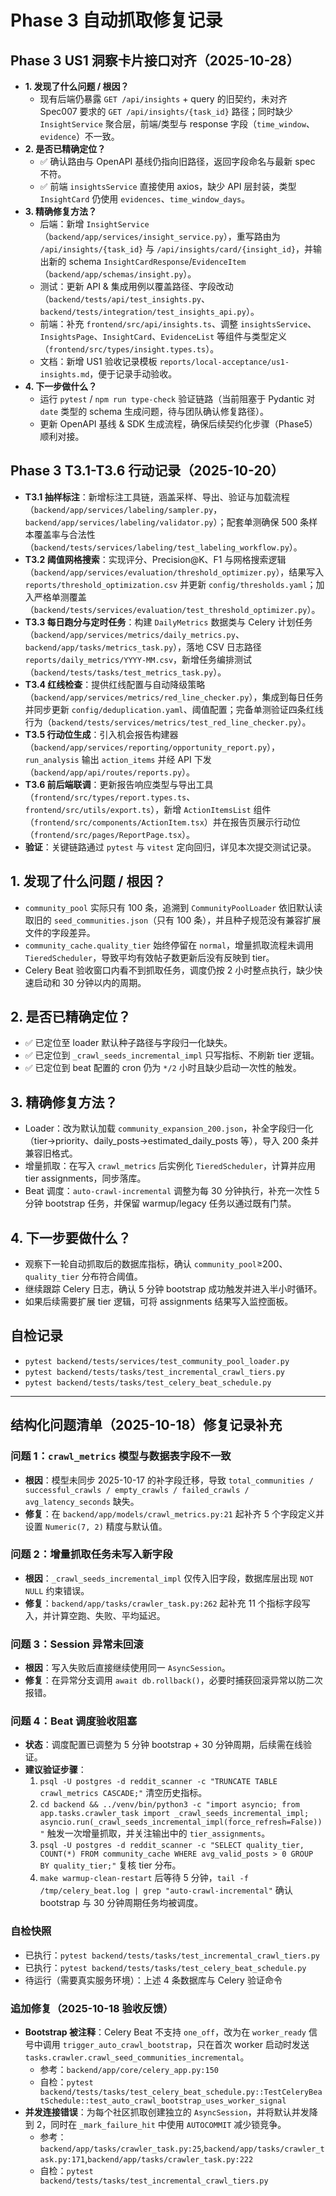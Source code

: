 # Phase 3 自动抓取修复记录

## Phase 3 US1 洞察卡片接口对齐（2025-10-28）
- **1. 发现了什么问题 / 根因？**
  - 现有后端仍暴露 `GET /api/insights` + query 的旧契约，未对齐 Spec007 要求的 `GET /api/insights/{task_id}` 路径；同时缺少 `InsightService` 聚合层，前端/类型与 response 字段（`time_window`、`evidence`）不一致。
- **2. 是否已精确定位？**
  - ✅ 确认路由与 OpenAPI 基线仍指向旧路径，返回字段命名与最新 spec 不符。
  - ✅ 前端 `insightsService` 直接使用 axios，缺少 API 层封装，类型 `InsightCard` 仍使用 `evidences`、`time_window_days`。
- **3. 精确修复方法？**
  - 后端：新增 `InsightService`（`backend/app/services/insight_service.py`），重写路由为 `/api/insights/{task_id}` 与 `/api/insights/card/{insight_id}`，并输出新的 schema `InsightCardResponse`/`EvidenceItem`（`backend/app/schemas/insight.py`）。
  - 测试：更新 API & 集成用例以覆盖路径、字段改动（`backend/tests/api/test_insights.py`、`backend/tests/integration/test_insights_api.py`）。
  - 前端：补充 `frontend/src/api/insights.ts`、调整 `insightsService`、`InsightsPage`、`InsightCard`、`EvidenceList` 等组件与类型定义（`frontend/src/types/insight.types.ts`）。
  - 文档：新增 US1 验收记录模板 `reports/local-acceptance/us1-insights.md`，便于记录手动验收。
- **4. 下一步做什么？**
  - 运行 `pytest` / `npm run type-check` 验证链路（当前阻塞于 Pydantic 对 `date` 类型的 schema 生成问题，待与团队确认修复路径）。
  - 更新 OpenAPI 基线 & SDK 生成流程，确保后续契约化步骤（Phase5）顺利对接。

## Phase 3 T3.1-T3.6 行动记录（2025-10-20）
- **T3.1 抽样标注**：新增标注工具链，涵盖采样、导出、验证与加载流程（`backend/app/services/labeling/sampler.py`，`backend/app/services/labeling/validator.py`）；配套单测确保 500 条样本覆盖率与合法性（`backend/tests/services/labeling/test_labeling_workflow.py`）。
- **T3.2 阈值网格搜索**：实现评分、Precision@K、F1 与网格搜索逻辑（`backend/app/services/evaluation/threshold_optimizer.py`），结果写入 `reports/threshold_optimization.csv` 并更新 `config/thresholds.yaml`；加入严格单测覆盖（`backend/tests/services/evaluation/test_threshold_optimizer.py`）。
- **T3.3 每日跑分与定时任务**：构建 `DailyMetrics` 数据类与 Celery 计划任务（`backend/app/services/metrics/daily_metrics.py`、`backend/app/tasks/metrics_task.py`），落地 CSV 日志路径 `reports/daily_metrics/YYYY-MM.csv`，新增任务编排测试（`backend/tests/tasks/test_metrics_task.py`）。
- **T3.4 红线检查**：提供红线配置与自动降级策略（`backend/app/services/metrics/red_line_checker.py`），集成到每日任务并同步更新 `config/deduplication.yaml`、阈值配置；完备单测验证四条红线行为（`backend/tests/services/metrics/test_red_line_checker.py`）。
- **T3.5 行动位生成**：引入机会报告构建器（`backend/app/services/reporting/opportunity_report.py`），`run_analysis` 输出 `action_items` 并经 API 下发（`backend/app/api/routes/reports.py`）。
- **T3.6 前后端联调**：更新报告响应类型与导出工具（`frontend/src/types/report.types.ts`、`frontend/src/utils/export.ts`），新增 `ActionItemsList` 组件（`frontend/src/components/ActionItem.tsx`）并在报告页展示行动位（`frontend/src/pages/ReportPage.tsx`）。
- **验证**：关键链路通过 `pytest` 与 `vitest` 定向回归，详见本次提交测试记录。

## 1. 发现了什么问题 / 根因？
- `community_pool` 实际只有 100 条，追溯到 `CommunityPoolLoader` 依旧默认读取旧的 `seed_communities.json`（只有 100 条），并且种子规范没有兼容扩展文件的字段差异。
- `community_cache.quality_tier` 始终停留在 `normal`，增量抓取流程未调用 `TieredScheduler`，导致平均有效帖子数更新后没有反映到 tier。
- Celery Beat 验收窗口内看不到抓取任务，调度仍按 2 小时整点执行，缺少快速启动和 30 分钟以内的周期。

## 2. 是否已精确定位？
- ✅ 已定位至 loader 默认种子路径与字段归一化缺失。
- ✅ 已定位到 `_crawl_seeds_incremental_impl` 只写指标、不刷新 tier 逻辑。
- ✅ 已定位到 beat 配置的 cron 仍为 `*/2` 小时且缺少启动一次性的触发。

## 3. 精确修复方法？
- Loader：改为默认加载 `community_expansion_200.json`，补全字段归一化（tier→priority、daily_posts→estimated_daily_posts 等），导入 200 条并兼容旧格式。
- 增量抓取：在写入 `crawl_metrics` 后实例化 `TieredScheduler`，计算并应用 tier assignments，同步落库。
- Beat 调度：`auto-crawl-incremental` 调整为每 30 分钟执行，补充一次性 5 分钟 bootstrap 任务，并保留 warmup/legacy 任务以通过既有门禁。

## 4. 下一步要做什么？
- 观察下一轮自动抓取后的数据库指标，确认 `community_pool`≥200、`quality_tier` 分布符合阈值。
- 继续跟踪 Celery 日志，确认 5 分钟 bootstrap 成功触发并进入半小时循环。
- 如果后续需要扩展 tier 逻辑，可将 assignments 结果写入监控面板。

## 自检记录
- `pytest backend/tests/services/test_community_pool_loader.py`
- `pytest backend/tests/tasks/test_incremental_crawl_tiers.py`
- `pytest backend/tests/tasks/test_celery_beat_schedule.py`

---

## 结构化问题清单（2025-10-18）修复记录补充

### 问题 1：`crawl_metrics` 模型与数据表字段不一致
- **根因**：模型未同步 2025-10-17 的补字段迁移，导致 `total_communities / successful_crawls / empty_crawls / failed_crawls / avg_latency_seconds` 缺失。
- **修复**：在 `backend/app/models/crawl_metrics.py:21` 起补齐 5 个字段定义并设置 `Numeric(7, 2)` 精度与默认值。

### 问题 2：增量抓取任务未写入新字段
- **根因**：`_crawl_seeds_incremental_impl` 仅传入旧字段，数据库层出现 `NOT NULL` 约束错误。
- **修复**：`backend/app/tasks/crawler_task.py:262` 起补充 11 个指标字段写入，并计算空跑、失败、平均延迟。

### 问题 3：Session 异常未回滚
- **根因**：写入失败后直接继续使用同一 `AsyncSession`。
- **修复**：在异常分支调用 `await db.rollback()`，必要时捕获回滚异常以防二次报错。

### 问题 4：Beat 调度验收阻塞
- **状态**：调度配置已调整为 5 分钟 bootstrap + 30 分钟周期，后续需在线验证。
- **建议验证步骤**：
  1. `psql -U postgres -d reddit_scanner -c "TRUNCATE TABLE crawl_metrics CASCADE;"` 清空历史指标。
  2. `cd backend && ../venv/bin/python3 -c "import asyncio; from app.tasks.crawler_task import _crawl_seeds_incremental_impl; asyncio.run(_crawl_seeds_incremental_impl(force_refresh=False))"` 触发一次增量抓取，并关注输出中的 `tier_assignments`。
  3. `psql -U postgres -d reddit_scanner -c "SELECT quality_tier, COUNT(*) FROM community_cache WHERE avg_valid_posts > 0 GROUP BY quality_tier;"` 复核 tier 分布。
  4. `make warmup-clean-restart` 后等待 5 分钟，`tail -f /tmp/celery_beat.log | grep "auto-crawl-incremental"` 确认 bootstrap 与 30 分钟周期任务均被调度。

### 自检快照
- 已执行：`pytest backend/tests/tasks/test_incremental_crawl_tiers.py`
- 已执行：`pytest backend/tests/tasks/test_celery_beat_schedule.py`
- 待运行（需要真实服务环境）：上述 4 条数据库与 Celery 验证命令

### 追加修复（2025-10-18 验收反馈）
- **Bootstrap 被注释**：Celery Beat 不支持 `one_off`，改为在 `worker_ready` 信号中调用 `trigger_auto_crawl_bootstrap`，只在首次 worker 启动时发送 `tasks.crawler.crawl_seed_communities_incremental`。
  - 参考：`backend/app/core/celery_app.py:150`
  - 自检：`pytest backend/tests/tasks/test_celery_beat_schedule.py::TestCeleryBeatSchedule::test_auto_crawl_bootstrap_uses_worker_signal`
- **并发连接错误**：为每个社区抓取创建独立的 `AsyncSession`，并将默认并发降到 2，同时在 `_mark_failure_hit` 中使用 `AUTOCOMMIT` 减少锁竞争。
  - 参考：`backend/app/tasks/crawler_task.py:25`,`backend/app/tasks/crawler_task.py:171`,`backend/app/tasks/crawler_task.py:222`
  - 自检：`pytest backend/tests/tasks/test_incremental_crawl_tiers.py`
